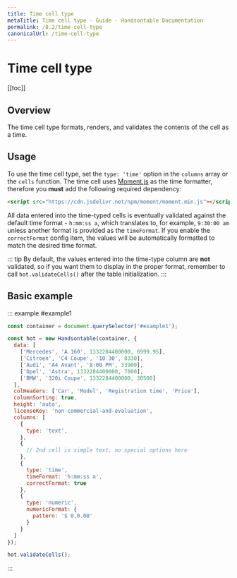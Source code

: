 ```yaml
---
title: Time cell type
metaTitle: Time cell type - Guide - Handsontable Documentation
permalink: /8.2/time-cell-type
canonicalUrl: /time-cell-type
---
```


# Time cell type

[[toc]]

## Overview
The time cell type formats, renders, and validates the contents of the cell as a time.

## Usage
To use the time cell type, set the `type: 'time'` option in the `columns` array or the `cells` function.
The time cell uses [Moment.js](https://github.com/moment/moment) as the time formatter, therefore you **must** add the following required dependency:

```html
<script src="https://cdn.jsdelivr.net/npm/moment/moment.min.js"></script>
```

All data entered into the time-typed cells is eventually validated against the default time format - `h:mm:ss a`, which translates to, for example, `9:30:00 am` unless another format is provided as the `timeFormat`.
If you enable the `correctFormat` config item, the values will be automatically formatted to match the desired time format.

::: tip
By default, the values entered into the time-type column are **not** validated, so if you want them to display in the proper format, remember to call `hot.validateCells()` after the table initialization.
:::

## Basic example

::: example #example1
```js
const container = document.querySelector('#example1');

const hot = new Handsontable(container, {
  data: [
    ['Mercedes', 'A 160', 1332284400000, 6999.95],
    ['Citroen', 'C4 Coupe', '10 30', 8330],
    ['Audi', 'A4 Avant', '8:00 PM', 33900],
    ['Opel', 'Astra', 1332284400000, 7000],
    ['BMW', '320i Coupe', 1332284400000, 30500]
  ],
  colHeaders: ['Car', 'Model', 'Registration time', 'Price'],
  columnSorting: true,
  height: 'auto',
  licenseKey: 'non-commercial-and-evaluation',
  columns: [
    {
      type: 'text',
    },
    {
      // 2nd cell is simple text, no special options here
    },
    {
      type: 'time',
      timeFormat: 'h:mm:ss a',
      correctFormat: true
    },
    {
      type: 'numeric',
      numericFormat: {
        pattern: '$ 0,0.00'
      }
    }
  ]
});

hot.validateCells();
```
:::
